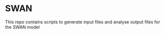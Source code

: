 # SWAN
This repo contains scripts to generate input files and analyse output files for the SWAN model
